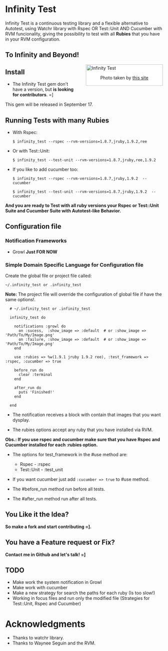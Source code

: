 # Infinity Test


Infinity Test is a continuous testing library and a flexible alternative to Autotest, 
using Watchr library with Rspec OR Test::Unit AND Cucumber with RVM funcionality,
giving the possibility to test with all <b>Rubies</b> that you have in your RVM configuration.

## To Infinity and Beyond!

<div style="width:240px; padding:2px; border:1px solid silver; float:right; margin:0 0 1em 2em; background:white">
  <img src="http://github.com/tomas-stefano/infinity_test/raw/master/to_infinity_and_beyond.png" alt="Infinity Test" />
  <p style="text-align:center"> Photo taken by <a href="http://www.mixed-metaphor.org/fan/buzz/" title="buzz-light-year"> this site </a></p>
</div>

## Install

*   The Infinity Test gem don't have a version, but <b>is looking for contributors</b>. =]

This gem will be released in September 17.

## Running Tests with many Rubies

*  With Rspec:

   `$ infinity_test --rspec --rvm-versions=1.8.7,jruby,1.9.2,ree`

*  Or with Test::Unit:

   `$ infinity_test --test-unit --rvm-versions=1.8.7,jruby,ree,1.9.2`

*  If you like to add cucumber too:

   `$ infinity_test --rspec --rvm-versions=1.8.7,jruby,1.9.2  --cucumber`

   `$ infinity_test --test-unit --rvm-versions=1.8.7,jruby,1.9.2  --cucumber`

<b>And you are ready to Test with all ruby versions your Rspec or Test::Unit Suite and Cucumber Suite with Autotest-like Behavior.</b>

## Configuration file

### Notification Frameworks

*   Growl <b>Just FOR NOW</b>

### Simple Domain Specific Language for Configuration file

Create the global file or project file called:

   `~/.infinity_test or .infinity_test`

<b>Note:</b> The project file will override the configuration of global file if have the same options!.

      # ~/.infinity_test or .infinity_test
      
      infinity_test do
      
        notifications :growl do
          on :sucess,  :show_image => :default  # or :show_image => 'Path/To/My/Image.png'
          on :failure, :show_image => :default  # or :show_image => 'Path/To/My/Image.png'
        end
        
        use :rubies => %w(1.9.1 jruby 1.9.2 ree), :test_framework => :rspec, :cucumber => true
        
        before_run do
          clear :terminal
        end
        
        after_run do
          puts 'Finished!'
        end
      
      end

* The notification receives a block with contain that images that you want dysplay.

*  The rubies options accept any ruby that you have installed via RVM.

<b>Obs.: If you use rspec and cucumber make sure that you have Rspec and Cucumber installed for each :rubies option.</b>

*  The options for test_framework in the #use method are:

   * Rspec  - :rspec
   * Test::Unit - :test_unit

* If you want cucumber just add `:cucumber => true` to #use method.

* The #before_run method run before all tests.

* The #after_run method run after all tests.

## You Like it the Idea?

<b>So make a fork and start contributing =].</b>

## You have a Feature request or Fix?

<b>Contact me in Github and let's talk! =] </b>

## TODO

* Make work the system notification in Growl
* Make work with cucumber
* Make a new strategy for search the paths for each ruby (Is too slow!)
* Working in focus files and run only the modified file (Strategies for Test::Unit, Rspec and Cucumber)

# Acknowledgments

* Thanks to watchr library.
* Thanks to Waynee Seguin and the RVM.
